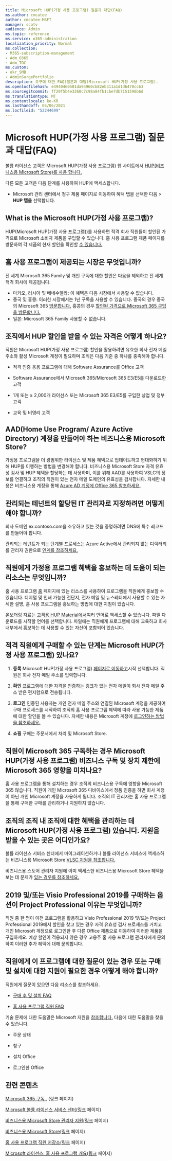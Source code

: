 ```yaml
---
title: Microsoft HUP(가정 사용 프로그램) 질문과 대답(FAQ)
ms.author: cmcatee
author: cmcatee-MSFT
manager: scotv
audience: Admin
ms.topic: reference
ms.service: o365-administration
localization_priority: Normal
ms.collection:
- M365-subscription-management
- Adm_O365
- Adm_TOC
ms.custom:
- okr_SMB
- AdminSurgePortfolio
description: 요구에 대한 FAQ(질문과 대답)Microsoft HUP(가정 사용 프로그램).
ms.openlocfilehash: e4940460501da94960cb82eb311a1d1d6470cc63
ms.sourcegitcommit: ff20f5b4e3268c7c98a84fb1cbe7db7151596b6d
ms.translationtype: MT
ms.contentlocale: ko-KR
ms.lasthandoff: 05/06/2021
ms.locfileid: "52244699"
---
```

# <a name="microsoft-home-use-program-frequently-asked-questions-faq"></a>Microsoft HUP(가정 사용 프로그램) 질문과 대답(FAQ)

볼륨 라이선스 고객은 Microsoft HUP(가정 사용 프로그램) 웹 사이트에서 [HUP(비즈니스용 Microsoft Store)를 사용 합니다.](https://go.microsoft.com/fwlink/?linkid=2139192) 

다른 모든 고객은 다음 단계를 사용하여 HUP에 액세스합니다.

- Microsoft 관리 센터에서 청구 제품 페이지로 이동하여 혜택 탭을 선택한 다음  >  [](https://go.microsoft.com/fwlink/p/?linkid=842054) **HUP 탭을** 선택합니다. 

## <a name="what-is-the-microsoft-home-use-program"></a>What is the Microsoft HUP(가정 사용 프로그램)?

HUP(Microsoft HUP(가정 사용 프로그램))를 사용하면 적격 회사 직원들이 할인된 가격으로 Microsoft 소비자 제품을 구입할 수 있습니다. 홈 사용 프로그램 제품 페이지를 방문하여 각 제품의 현재 할인을 확인할 [수 있습니다.](https://www.microsoft.com/home-use-program)

## <a name="in-which-markets-is-the-home-use-program-offered"></a>홈 사용 프로그램이 제공되는 시장은 무엇입니까?

전 세계 Microsoft 365 Family 및 개인 구독에 대한 할인은 다음을 제외하고 전 세계 적격 회사에 제공됩니다.

- 마카오, 러시아 및 베네수엘라: 이 혜택은 다음 시장에서 사용할 수 없습니다.
- 중국 및 홍콩: 이러한 시장에서는 1년 구독을 사용할 수 있습니다. 중국의 경우 중국의 Microsoft 365 [방문합니다.](https://www.microsoftstore.com.cn/home-use-program/invite) 홍콩의 경우 [할인된 가격으로 Microsoft 365 구입을 방문합니다.](https://www.microsoftestore.com.hk/partner/hup?locale=en_HK)
- 일본: Microsoft 365 Family 사용할 수 없습니다.

## <a name="how-does-an-organization-qualify-for-hup-discounts"></a>조직에서 HUP 할인을 받을 수 있는 자격은 어떻게 하나요?

직원은 Microsoft HUP(가정 사용 프로그램) 할인을 활용하려면 유효한 회사 전자 메일 주소와 활성 Microsoft 계정이 필요하며 조직은 다음 기준 중 하나를 충족해야 합니다.

- 적격 인증 응용 프로그램에 대해 Software Assurance를 Office 고객 

- Software Assurance에서 Microsoft 365/Microsoft 365 E3/E5를 다운로드한 고객

- 1개 또는 ≥ 2,000개 라이선스 또는 Microsoft 365 E3/E5를 구입한 상업 및 정부 고객

- 교육 및 비영리 고객

## <a name="why-do-i-have-to-create-an-azure-active-directory-aad-account-to-use-the-home-use-program-microsoft-store-for-business"></a>AAD(Home Use Program/ Azure Active Directory) 계정을 만들어야 하는 비즈니스용 Microsoft Store?

가정용 프로그램을 더 광범위한 라이선스 및 제품 혜택으로 업데이트하고 현대화하기 위해 HUP를 이행하는 방법을 변경해야 합니다. 비즈니스용 Microsoft Store 자격 유효성 검사 및 HUP 혜택을 할당하는 데 사용하며, 이를 위해 AAD를 사용하여 VSLC의 정보를 연결하고 조직의 직원이 있는 전자 메일 도메인의 유효성을 검사합니다. 자세한 내용은 비즈니스용 계정을 통해 [Azure AD 계정에 Office 365 참조하세요.](/microsoft-store/sign-up-microsoft-store-for-business#o365-welcome)

## <a name="how-do-i-become-the-assigned-it-admin-of-a-managed-tenant"></a>관리되는 테넌트의 할당된 IT 관리자로 지정하려면 어떻게 해야 합니까?

회사 도메인 ex:contoso.com을 소유하고 있는 것을 증명하려면 DNS에 특수 레코드를 만들어야 합니다.

관리되는 테넌트가 되는 단계별 프로세스는 Azure Active에서 관리되지 않는 디렉터리를 관리자 권한으로 [인계를 참조하세요.](/azure/active-directory/users-groups-roles/domains-admin-takeover)

## <a name="what-resources-are-available-to-help-promote-the-home-use-program-benefit-to-employees"></a>직원에게 가정용 프로그램 혜택을 홍보하는 데 도움이 되는 리소스는 무엇입니까?

홈 사용 프로그램 [홈](https://www.microsoft.com/home-use-program/resources) 페이지에 있는 리소스를 사용하여 프로그램을 직원에게 홍보할 수 있습니다. 디지털 및 인쇄 가능한 전단지, 전자 메일 및 뉴스레터에서 사용할 수 있는 자세한 설명, 홈 사용 프로그램을 홍보하는 방법에 대한 지침이 있습니다.

온보더링 자료는 [고객용 HUP Material에서](https://microsofteur.sharepoint.com/teams/HUPMaterial)여러 언어로 액세스할 수 있습니다. 파일 다운로드를 시작할 언어를 선택합니다. 파일에는 직원에게 프로그램에 대해 교육하고 회사 내부에서 홍보하는 데 사용할 수 있는 자산이 포함되어 있습니다.

## <a name="what-are-the-steps-for-an-eligible-employee-to-make-a-microsoft-home-use-program-purchase"></a>적격 직원에게 구매할 수 있는 단계는 Microsoft HUP(가정 사용 프로그램) 있나요?

1. **등록** Microsoft HUP(가정 사용 프로그램) [페이지로 이동하고](https://www.microsoft.com/home-use-program)시작 선택합니다. 직원은 회사 전자 메일 주소를 입력합니다.

2. **확인**  프로그램에 대한 자격을 인증하는 링크가 있는 전자 메일이 회사 전자 메일 주소 받은 편지함으로 전송됩니다.

3. **로그인** 인증된 사용자는 개인 전자 메일 주소와 연결된 Microsoft 계정을 제공하여 구매 프로세스를 시작하여 조직의 홈 사용 프로그램 혜택에 따라 사용 가능한 제품에 대한 할인을 볼 수 있습니다. 자세한 내용은 Microsoft 계정에 [로그인하는 방법을 참조하세요.](https://support.microsoft.com/help/4028195/microsoft-account-sign-in)

4. **쇼핑** 구매는 주문서에서 처리 및 Microsoft Store.

## <a name="if-an-employee-subscribes-to-microsoft-365-through-the-microsoft-home-use-program-how-does-this-impact-our-organizations-microsoft-365-business-subscription-and-device-limit"></a>직원이 Microsoft 365 구독하는 경우 Microsoft HUP(가정 사용 프로그램) 비즈니스 구독 및 장치 제한에 Microsoft 365 영향을 미치나요?

홈 사용 프로그램을 통해 설치하는 경우 조직의 비즈니스용 구독에 영향을 Microsoft 365 않습니다. 직원이 개인 Microsoft 365 디바이스에서 정품 인증을 하면 회사 계정이 아닌 개인 Microsoft 계정을 사용하게 됩니다. 조직의 IT 관리자는 홈 사용 프로그램을 통해 구매한 구매를 관리하거나 지원하지 않습니다.

## <a name="im-having-trouble-managing-my-organizations-microsoft-home-use-program-benefit-where-can-i-get-support"></a>조직의 조직 내 조직에 대한 혜택을 관리하는 데 Microsoft HUP(가정 사용 프로그램) 있습니다. 지원을 받을 수 있는 곳은 어디인가요?

볼륨 라이선스 서비스 센터에서 마이그레이션하거나 볼륨 라이선스 서비스에 액세스하는 비즈니스용 Microsoft Store [VLSC 지원을 참조합니다.](https://www.microsoft.com/Licensing/servicecenter/default.aspx?wa=wsignin1.0)

비즈니스용 스토어 관리자 지원에 이미 액세스한 비즈니스용 Microsoft Store 혜택을 보는 데 문제가 [있는 경우를 참조하세요.](/microsoft-store/)

## <a name="why-am-i-not-seeing-an-option-to-purchase-visio-professional-2019-andor-project-professional-2019"></a>2019 및/또는 Visio Professional 2019를 구매하는 옵션이 Project Professional 이유는 무엇입니까?

직원 중 한 명이 이전 프로그램을 활용하고 Visio Professional 2019 및/또는 Project Professional 2019에서 할인을 찾고 있는 경우 자격 유효성 검사 프로세스를 거치고 개인 Microsoft 계정으로 로그인한 후 다른 Office 제품으로 이동하여 이러한 제품을 구입하세요.  예상 할인이 적용되지 않은 경우 고용주 홈 사용 프로그램 관리자에게 문의하여 이러한 추가 혜택에 대해 문의합니다.

## <a name="what-if-my-employees-have-questions-about-this-program-or-need-support-with-purchasing-and-installation"></a>직원에게 이 프로그램에 대한 질문이 있는 경우 또는 구매 및 설치에 대한 지원이 필요한 경우 어떻게 해야 합니까?

직원에게 질문이 있으면 다음 리소스를 참조하세요.

- [구매 후 및 설치 FAQ](https://products.office.com/microsoft-office-for-home-and-school-faq)

- [홈 사용 프로그램 직원 FAQ](https://www.microsoft.com/home-use-program/frequently-asked-questions)

 기술 문제에 대한 도움말은 Microsoft 지원을 [참조합니다.](https://support.microsoft.com/) 다음에 대한 도움말을 찾을 수 있습니다.

- 주문 상태

- 청구

- 설치 Office

- 로그인한 Office

## <a name="related-content"></a>관련 콘텐츠

[Microsoft 365 구독 .](https://www.microsoft.com/home-use-program/) (링크 페이지)

[Microsoft 볼륨 라이선스 서비스 센터(링크](https://www.microsoft.com/Licensing/servicecenter/default.aspx?wa=wsignin1.0) 페이지)

[비즈니스용 Microsoft Store 관리자 지원(링크](/microsoft-store/) 페이지)

[비즈니스용 Microsoft Store(링크](https://go.microsoft.com/fwlink/?linkid=2139192) 페이지)

[홈 사용 프로그램 직원 저장소(링크](https://www.microsoft.com/home-use-program) 페이지)

[Microsoft 라이선스: 홈 사용 프로그램 개요(링크](https://www.microsoft.com/licensing/licensing-programs/software-assurance-by-benefits?activetab=software-assurance-by-benefits-tab:primaryr4) 페이지)